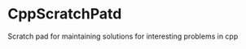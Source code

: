 CppScratchPatd
==============

Scratch pad for maintaining solutions for interesting problems in cpp
